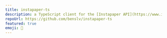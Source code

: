 ```yaml
---
title: instapaper-ts
description: a TypeScript client for the [Instapaper API](https://www.instapaper.com/api)
repoUrl: https://github.com/benslv/instapaper-ts
featured: true
emoji: 📰
---
```

